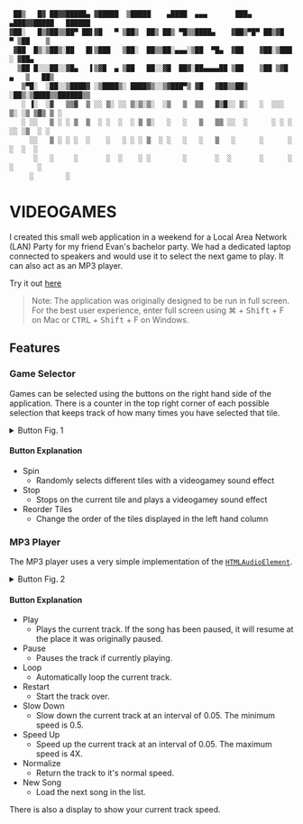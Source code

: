 
     ██▒   █▓ ██▓▓█████▄ ▓█████  ▒█████    ▄████  ▄▄▄       ███▄ ▄███▓▓█████   ██████ 
    ▓██░   █▒▓██▒▒██▀ ██▌▓█   ▀ ▒██▒  ██▒ ██▒ ▀█▒▒████▄    ▓██▒▀█▀ ██▒▓█   ▀ ▒██    ▒ 
     ▓██  █▒░▒██▒░██   █▌▒███   ▒██░  ██▒▒██░▄▄▄░▒██  ▀█▄  ▓██    ▓██░▒███   ░ ▓██▄   
      ▒██ █░░░██░░▓█▄   ▌▒▓█  ▄ ▒██   ██░░▓█  ██▓░██▄▄▄▄██ ▒██    ▒██ ▒▓█  ▄   ▒   ██▒
       ▒▀█░  ░██░░▒████▓ ░▒████▒░ ████▓▒░░▒▓███▀▒ ▓█   ▓██▒▒██▒   ░██▒░▒████▒▒██████▒▒
       ░ ▐░  ░▓   ▒▒▓  ▒ ░░ ▒░ ░░ ▒░▒░▒░  ░▒   ▒  ▒▒   ▓▒█░░ ▒░   ░  ░░░ ▒░ ░▒ ▒▓▒ ▒ ░
       ░ ░░   ▒ ░ ░ ▒  ▒  ░ ░  ░  ░ ▒ ▒░   ░   ░   ▒   ▒▒ ░░  ░      ░ ░ ░  ░░ ░▒  ░ ░
         ░░   ▒ ░ ░ ░  ░    ░   ░ ░ ░ ▒  ░ ░   ░   ░   ▒   ░      ░      ░   ░  ░  ░  
          ░   ░     ░       ░  ░    ░ ░        ░       ░  ░       ░      ░  ░      ░  
         ░        ░                                                                   

# VIDEOGAMES
I created this small web application in a weekend for a Local Area Network (LAN) Party for my friend Evan's bachelor party. We had a dedicated laptop connected to speakers and would use it to select the next game to play. It can also act as an MP3 player. 


Try it out [here](https://crisp-papa.github.io/party/)
> Note: The application was originally designed to be run in full screen. For the best user experience, enter full screen using ⌘ + <kbd>Shift</kbd> + F on Mac or <kbd>CTRL</kbd> + <kbd>Shift</kbd> + F on Windows.
## Features
### Game Selector
Games can be selected using the buttons on the right hand side of the application. There is a counter in the top right corner of each possible selection that keeps track of how many times you have selected that tile. 

<details>
<summary>Button Fig. 1</summary>

![buttons example](/img/game-buttons-example.png)
</details>

#### Button Explanation
- Spin
  - Randomly selects different tiles with a videogamey sound effect
- Stop
  - Stops on the current tile and plays a videogamey sound effect
- Reorder Tiles  
  - Change the order of the tiles displayed in the left hand column

### MP3 Player
The MP3 player uses a very simple implementation of the [`HTMLAudioElement`](https://developer.mozilla.org/en-US/docs/Web/API/HTMLAudioElement).

<details>
<summary>Button Fig. 2</summary>

![buttons example](/img/mp3-buttons-example.png)
</details>

#### Button Explanation
- Play
  - Plays the current track. If the song has been paused, it will resume at the place it was originally paused. 
- Pause
  - Pauses the track if currently playing.
- Loop  
  - Automatically loop the current track.
- Restart
  - Start the track over.
- Slow Down
  - Slow down the current track at an interval of 0.05. The minimum speed is 0.5.  
- Speed Up
  - Speed up the current track at an interval of 0.05. The maximum speed is 4X. 
- Normalize
  - Return the track to it's normal speed.
- New Song
  - Load the next song in the list.

There is also a display to show your current track speed. 